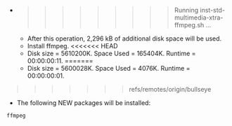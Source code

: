 * >>>>>>>>> Running inst-std-multimedia-xtra-ffmpeg.sh ...
  * After this operation, 2,296 kB of additional disk space will be used.
  * Install ffmpeg.
<<<<<<< HEAD
  * Disk size = 5610200K. Space Used = 165404K. Runtime = 00:00:00:11.
=======
  * Disk size = 5600028K. Space Used = 4076K. Runtime = 00:00:00:01.
>>>>>>> refs/remotes/origin/bullseye
  * The following NEW packages will be installed:
  ```bash
ffmpeg
  ```
